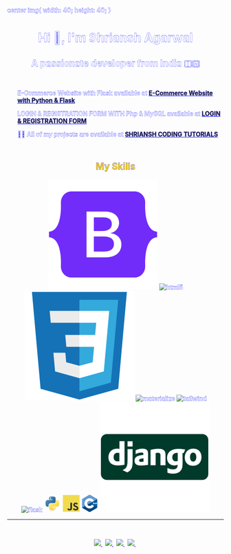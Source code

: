 <div class="portfolio" style="
    color: white;
    font-weight: 700;
    -webkit-text-stroke: 0.3px blue;
">
center img{
    width: 40;
    height: 40;
}
<h1 align="center">Hi 👋, I'm Shriansh Agarwal</h1>
<h2 align="center">A passionate developer from India  🇮🇳</h2>
<br>

- E-Commerce Website with Flask available at [E-Commerce Website with Python & Flask](http://bit.ly/e-commerce-website-flask)

- LOGIN & REGISTRATION FORM WITH Php & MySQL available at [LOGIN & REGISTRATION FORM ](https://www.youtube.com/playlist?list=PL6vqxedVRTOYrxjz-6mx5UWOPb2Ze5SlM)

- 👨‍💻 All of my projects are available at [SHRIANSH CODING TUTORIALS ](youtube.com/c/ShrianshCodingTutorials)


## <br><center style="color: gold;"> **My Skills**
<center>
    <img src="https://raw.githubusercontent.com/devicons/devicon/master/icons/bootstrap/bootstrap-plain.svg" alt="bootstrap"/> 
    <img src="https://www.vectorlogo.zone/logos/w3_html5/w3_html5-icon.svg" alt="html5"/>
    <img src="https://raw.githubusercontent.com/devicons/devicon/master/icons/css3/css3-original.svg"/>
    <img src="https://raw.githubusercontent.com/prplx/svg-logos/5585531d45d294869c4eaab4d7cf2e9c167710a9/svg/materialize.svg" alt="materialize" width="40" height="40"/> 
    <img src="https://www.vectorlogo.zone/logos/tailwindcss/tailwindcss-icon.svg" alt="tailwind" width="40" height="40"/>
    <!--  -->
    <br>
    <!--  -->
    <img src="https://www.vectorlogo.zone/logos/pocoo_flask/pocoo_flask-icon.svg" alt="flask" width="40" height="40"/> 
    <img src="https://raw.githubusercontent.com/devicons/devicon/master/icons/python/python-original.svg" width="40" height="40"/>
    <img src="https://raw.githubusercontent.com/devicons/devicon/master/icons/javascript/javascript-original.svg" width="40" height="40"/>
    <img src="https://raw.githubusercontent.com/devicons/devicon/master/icons/cplusplus/cplusplus-original.svg" width="40" height="40" />
    <img src="https://raw.githubusercontent.com/devicons/devicon/master/icons/django/django-original.svg"/>
</center>

<hr>
<br>
<p class="social" align="center">
<a href="https://twitter.com/shrianshagarwal" target="blank">
    <img src="https://img.icons8.com/color/48/000000/twitter.png"/>
</a>&nbsp;
<a href="https://fb.com/shriansh.agarwal" target="blank">
    <img src="https://img.icons8.com/color/48/000000/facebook-new.png"/>
</a>&nbsp;
<a href="https://instagram.com/_.shriansh_agarwal" target="blank">
    <img src="https://img.icons8.com/color/48/000000/instagram-new.png"/>
</a>&nbsp;
<a href="https://www.youtube.com/c/shriansh coding tutorials" target="blank">
    <img src="https://img.icons8.com/color/48/000000/youtube-play.png"/>
</a>&nbsp;
</p>


</div>
